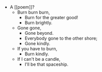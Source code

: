 - A [[poem]]?
  - Burn burn burn,
    - Burn for the greater good!
    - Burn brightly.
  - Gone gone,
    - Gone beyond.
    - Everybody gone to the other shore;
    - Gone kindly.
  - If you have to burn, 
    - Burn kindly.
  - If I can't be a candle, 
    - I'll be that spaceship.
